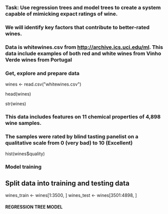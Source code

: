 ### Task: Use regression trees and model trees to create a system capable of mimicking expact ratings of wine.
### We will identify key factors that contribute to better-rated wines.

### Data is whitewines.csv from http://archive.ics.uci.edu/ml. This data include examples of both red and white wines from Vinho Verde wines from Portugal

### Get, explore and prepare data

wines <- read.csv("whitewines.csv")

head(wines)

str(wines)

### This data includes features on 11 chemical properties of 4,898 wine samples. 
### The samples were rated by blind tasting panelist on a qualitative scale from 0 (very bad) to 10 (Excellent)

hist(wines$quality)

### Model training

## Split data into training and testing data

wines_train <- wines[1:3500, ]
wines_test <- wines[3501:4898, ]

#### REGRESSION TREE MODEL
